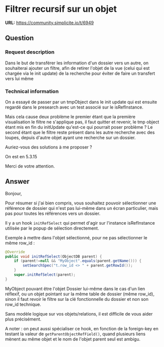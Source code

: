 # Filtrer recursif sur un objet

**URL:** https://community.simplicite.io/t/6949

## Question
### Request description

Dans le but de transférer les information d'un dossier vers un autre, on souhaiterai ajouter un filtre, afin 
de retirer l'objet de la vue (celui qui est chargée via le init update) de la recherche pour éviter de faire un transfert vers lui même

### Technical information
On a essayé de passer par un tmpObject dans le init update qui est ensuite regardé dans le presearch avec un test associé sur le isRefInstance.

Mais cela cause deux problème le premier étant que la première visualisation le filtre ne s'applique pas, il faut quitter et revenir, le tmp object étant mis en fin du initUpdate qu'est-ce qui pourrait poser problème ?
Le second étant que le filtre reste présent dans les autre recherche avec des loupes, depuis d'autre objet ayant une recherche sur un dossier.

Auriez-vous des solutions à me proposer ?

On est en 5.3.15

Merci de votre attention.

## Answer
Bonjour,

Pour résumer si j'ai bien compris, vous souhaitez pouvoir sélectionner une référence de dossier qui n'est pas lui-même dans un écran particulier, mais pas pour toutes les références vers un dossier.

Il y a un hook `initRefSelect` qui permet d'agir sur l'instance isRefInstance utilisée par le popup de sélection directement.

Exemple à mettre dans l'objet sélectionné, pour ne pas sélectionner le même row_id :

```java
@Override
public void initRefSelect(ObjectDB parent) {
	if (parent!=null && "MyObject".equals(parent.getName())) {
		setSearchSpec("t.row_id <> " + parent.getRowId());
	}
	super.initRefSelect(parent);
}
```

MyObject pouvant être l'objet Dossier lui-même dans le cas d'un lien réflexif, ou un objet pointant sur la même table de dossier (même row_id), sinon il faut revoir le filtre sur la clé fonctionnelle du dossier et non son row_id technique.

Sans modèle logique sur vos objets/relations, il est difficile de vous aider plus précisément.

A noter : on peut aussi spécialiser ce hook, en fonction de la foreign-key en testant la valeur de `getParentObjectRefField()`, quand plusieurs liens mènent au même objet et le nom de l'objet parent seul est ambigu.
